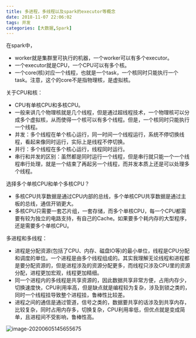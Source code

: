 ```yaml
---
title: 多进程，多线程以及spark的executor等概念
date: 2018-11-07 22:06:02
tags: 并发
categories: [大数据,Spark]
---
```


在spark中，

- worker就是集群里可执行的机器，一个worker可以有多个executor。
- 一个executor就是CPU，一个CPU可以有多个核。
- 一个core(核)对应一个线程，也就是一个task，一个核同时只能执行一个task。注意，这个的core不是指物理核，是虚拟核。

 

关于CPU和核：

- CPU有单核CPU和多核CPU。
- 一般来讲几个物理核就是几个线程，但是通过超线程技术，一个物理核可以分成多个虚拟核，从而使得一个核可以有多个线程。但是，一个核同时只能执行一个线程。
- 并发：多个线程在单个核心运行，同一时间一个线程运行，系统不停切换线程，看起来像同时运行，实际上是线程不停切换。
- 并行：多个线程在多个核心运行，线程同时运行。
- 串行和并发的区别：虽然都是同时运行一个线程，但是串行就只能一个一个线程串行处理，就是一个结束了再起另一个线程，而并发本质上还是可以处理多个线程。

 

选择多个单核CPU和单个多核CPU？

- 多核CPU共享数据是通过CPU内部的总线，多个单核CPU共享数据是通过主板的总线，通信开销更大。
- 多核CPU只需要一套芯片组，一套存储，而多个单核CPU，每一个CPU都需要有较为独立的电路支持，有自己的Cache。如果要多个耗内存的大型程序，还是需要多个单核CPU。

 

多进程和多线程：

- 进程是分配资源(包括了CPU、内存、磁盘IO等)的最小单位，线程是CPU分配和调度的单位。一个进程是由多个线程组成的。其实我理解无论线程和进程都是要分配资源的，但是进程涉及的资源分配更多，而线程只涉及CPU里的资源分配，进程更加宏观，线程更加精细。
- 同一个进程内的多线程是共享资源的，因此数据共享非常方便，占用内存少，切换速度快，CPU利用率高，但是缺点就是编程较为复杂，涉及到锁之类的，同时一个线程挂导致整个进程挂，鲁棒性比较差。
- 进程之间的通信是通过管道，信号之类的，数据要共享的话涉及到共享内存，比较复杂，同时占用内存多，切换复杂，CPU利用率低，但优点就是变成简单，且进程间不受影响，鲁棒性高。

![image-20200605145655675](http://levy-hexo.oss-cn-hangzhou.aliyuncs.com/images/2023-09-14-125538.jpg)

 

 
